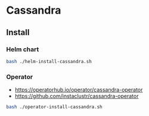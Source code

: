 # Cassandra

## Install

### Helm chart

```bash
bash ./helm-install-cassandra.sh
```

### Operator

- https://operatorhub.io/operator/cassandra-operator
- https://github.com/instaclustr/cassandra-operator

```bash
bash ./operator-install-cassandra.sh
```

